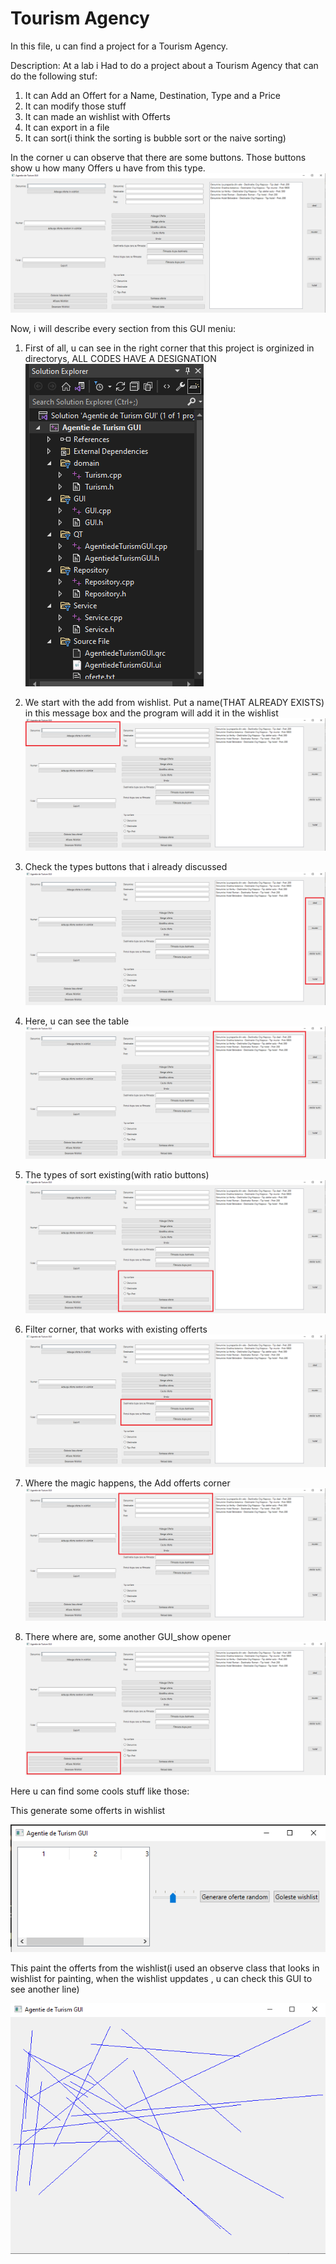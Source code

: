 # Tourism Agency
In this file, u can find a project for a Tourism Agency.

Description: At a lab i Had to do a project about a Tourism Agency that can do the following stuf:
1. It can Add an Offert for a Name, Destination, Type and a Price
2. It can modify those stuff 
3. It can made an wishlist with Offerts
4. It can export in a file
5. It can sort(i think the sorting is bubble sort or the naive sorting)

In the corner u can observe that there are some buttons.
Those buttons show u how many Offers u have from this type.
![GUI](https://github.com/Leonard1403/University/blob/master/An1/Sem2/Programare%20Orientata%20pe%20Obiect/Teme/Agentie%20de%20Turism%20GUI(Lab%2013-14)/images/GUI.png)

Now, i will describe every section from this GUI meniu:
1. First of all, u can see in the right corner that this project is orginized in directorys, ALL CODES HAVE A DESIGNATION
![corner](https://github.com/Leonard1403/University/blob/master/An1/Sem2/Programare%20Orientata%20pe%20Obiect/Teme/Agentie%20de%20Turism%20GUI(Lab%2013-14)/images/right.png)

2. We start with the add from wishlist. Put a name(THAT ALREADY EXISTS) in this message box and the program will add it in the wishlist
![wishlist_corner](https://github.com/Leonard1403/University/blob/master/An1/Sem2/Programare%20Orientata%20pe%20Obiect/Teme/Agentie%20de%20Turism%20GUI(Lab%2013-14)/images/GUI%20-%20Copie.png)

3. Check the types buttons that i already discussed
![buttons_corner](https://github.com/Leonard1403/University/blob/master/An1/Sem2/Programare%20Orientata%20pe%20Obiect/Teme/Agentie%20de%20Turism%20GUI(Lab%2013-14)/images/GUI%20-%20Copie%20(9).png)

4. Here, u can see the table 
![table_corner](https://github.com/Leonard1403/University/blob/master/An1/Sem2/Programare%20Orientata%20pe%20Obiect/Teme/Agentie%20de%20Turism%20GUI(Lab%2013-14)/images/GUI%20-%20Copie%20(8).png)

5. The types of sort existing(with ratio buttons)
![sort_corner](https://github.com/Leonard1403/University/blob/master/An1/Sem2/Programare%20Orientata%20pe%20Obiect/Teme/Agentie%20de%20Turism%20GUI(Lab%2013-14)/images/GUI%20-%20Copie%20(7).png)

6. Filter corner, that works with existing offerts
![filter_cornr](https://github.com/Leonard1403/University/blob/master/An1/Sem2/Programare%20Orientata%20pe%20Obiect/Teme/Agentie%20de%20Turism%20GUI(Lab%2013-14)/images/GUI%20-%20Copie%20(6).png)

7. Where the magic happens, the Add offerts corner
![add_corner](https://github.com/Leonard1403/University/blob/master/An1/Sem2/Programare%20Orientata%20pe%20Obiect/Teme/Agentie%20de%20Turism%20GUI(Lab%2013-14)/images/GUI%20-%20Copie%20(5).png)

8. There where are, some another GUI_show opener
![show_gui](https://github.com/Leonard1403/University/blob/master/An1/Sem2/Programare%20Orientata%20pe%20Obiect/Teme/Agentie%20de%20Turism%20GUI(Lab%2013-14)/images/GUI%20-%20Copie%20(4).png)

Here u can find some cools stuff like those:

This generate some offerts in wishlist 

![1](https://github.com/Leonard1403/University/blob/master/An1/Sem2/Programare%20Orientata%20pe%20Obiect/Teme/Agentie%20de%20Turism%20GUI(Lab%2013-14)/images/Afisare%20Wishlist.png)

This paint the offerts from the wishlist(i used an observe class that looks in wishlist for painting, when the wishlist uppdates , u can check this GUI to see another line)

![2](https://github.com/Leonard1403/University/blob/master/An1/Sem2/Programare%20Orientata%20pe%20Obiect/Teme/Agentie%20de%20Turism%20GUI(Lab%2013-14)/images/Desenare%20Wishlist.png)